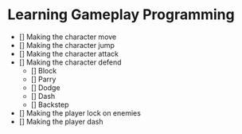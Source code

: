 # Learning Gameplay Programming

- [] Making the character move
- [] Making the character jump
- [] Making the character attack
- [] Making the character defend
    - [] Block
    - [] Parry
    - [] Dodge
    - [] Dash
    - [] Backstep
- [] Making the player lock on enemies
- [] Making the player dash